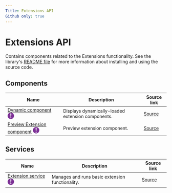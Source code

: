 ```yaml
---
Title: Extensions API
Github only: true
---
```


# Extensions API

Contains components related to the Extensions functionality.
See the library's
[README file](../../lib/extensions/README.md)
for more information about installing and using the source code.

<!--extensions start-->

## Components

| Name | Description | Source link |
| ---- | ----------- | ----------- |
| [Dynamic component](dynamic.component.md) ![Experimental](../docassets/images/ExperimentalIcon.png) | Displays dynamically-loaded extension components. | [Source](../../lib/extensions/src/lib/components/dynamic-component/dynamic.component.ts) |
| [Preview Extension component](preview-extension.component.md) ![Experimental](../docassets/images/ExperimentalIcon.png) | Preview extension component. | [Source](../../lib/extensions/src/lib/components/viewer/preview-extension.component.ts) |

## Services

| Name | Description | Source link |
| ---- | ----------- | ----------- |
| [Extension service](extension.service.md) ![Experimental](../docassets/images/ExperimentalIcon.png) | Manages and runs basic extension functionality. | [Source](../../lib/extensions/src/lib/services/extension.service.ts) |

<!--extensions end-->
